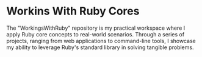 # Workins With Ruby Cores 

The "WorkingsWithRuby" repository is my practical workspace where I apply Ruby core concepts to real-world scenarios. Through a series of projects, ranging from web applications to command-line tools, I showcase my ability to leverage Ruby's standard library in solving tangible problems. 
